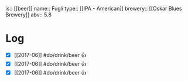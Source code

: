 is:: [[beer]]
name:: Fugli
type:: [[IPA - American]]
brewery:: [[Oskar Blues Brewery]]
abv:: 5.8

# Log
- [x] [[2017-06]] #do/drink/beer 👍
- [x] [[2017-06]] #do/drink/beer 👍
- [x] [[2017-06]] #do/drink/beer 👍
